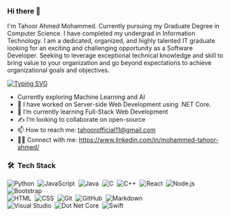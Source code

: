 ### Hi there 👋

I'm Tahoor Ahmed Mohammed. Currently pursuing my Graduate Degree in Computer Science. I have completed my undergrad in Information Technology. I am a dedicated, organized, and highly talented IT graduate looking for an exciting and challenging opportunity as a Software Developer. Seeking to leverage exceptional technical knowledge and skill to bring value to your organization and go beyond expectations to achieve organizational goals and objectives.

[![Typing SVG](https://readme-typing-svg.herokuapp.com?font=Architects+Daughter&color=0BB3BD&size=30&lines=Hey!+It's+Tahoor!!!;I'm+a+Software+Developer.;Working+on+Full-Stack+Web;Interested+in+ML+and+AI)](https://git.io/typing-svg)

-   Currently exploring Machine Learning and AI
- 🔭 I have worked on Server-side Web Development using .NET Core.
- 🌱 I’m currently learning Full-Stack Web Development
- ✍️ I’m looking to collaborate on open-source
- 📫 How to reach me: tahoorofficial11@gmail.com
- 🤝🏻 Connect with me: https://www.linkedin.com/in/mohammed-tahoor-ahmed/

### 🛠 &nbsp;Tech Stack

![Python](https://img.shields.io/badge/-Python-05122A?style=flat&logo=python)&nbsp;
![JavaScript](https://img.shields.io/badge/-JavaScript-05122A?style=flat&logo=javascript)&nbsp;
![Java](https://img.shields.io/badge/-Java-05122A?style=flat&logo=Java&logoColor=FFA518)&nbsp;
![C](https://img.shields.io/badge/-C-05122A?style=flat&logo=C&logoColor=A8B9CC)&nbsp;
![C++](https://img.shields.io/badge/-C++-05122A?style=flat&logo=C%2B%2B&logoColor=00599C)&nbsp;
![React](https://img.shields.io/badge/-React-05122A?style=flat&logo=react)&nbsp;
![Node.js](https://img.shields.io/badge/-Node.js-05122A?style=flat&logo=node.js)&nbsp;
![Bootstrap](https://img.shields.io/badge/-Bootstrap-05122A?style=flat&logo=bootstrap&logoColor=563D7C)\
![HTML](https://img.shields.io/badge/-HTML-05122A?style=flat&logo=HTML5)&nbsp;
![CSS](https://img.shields.io/badge/-CSS-05122A?style=flat&logo=CSS3&logoColor=1572B6)&nbsp;
![Git](https://img.shields.io/badge/-Git-05122A?style=flat&logo=git)&nbsp;
![GitHub](https://img.shields.io/badge/-GitHub-05122A?style=flat&logo=github)&nbsp;
![Markdown](https://img.shields.io/badge/-Markdown-05122A?style=flat&logo=markdown)\
![Visual Studio](https://img.shields.io/badge/-Visual%20Studio-05122A?style=flat&logo=visual-studio&logoColor=007ACC)&nbsp;
![Dot Net Core](https://img.shields.io/badge/-.NETCore-05122A?style=flat&logo=dotnet)&nbsp;
![Swift](https://img.shields.io/badge/-.Swift-05122A?style=flat&logo=swift)&nbsp;

